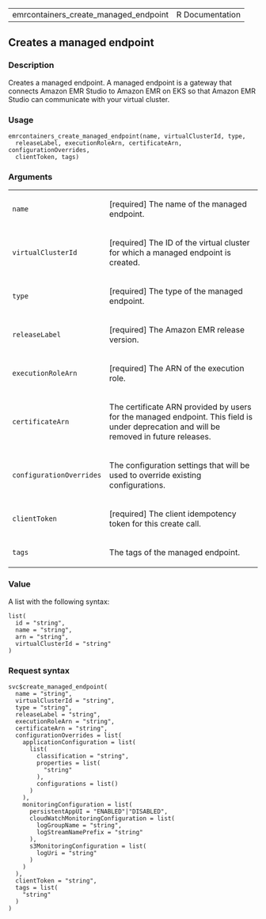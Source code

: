 <table style="width: 100%;">
<tbody>
<tr class="odd">
<td>emrcontainers_create_managed_endpoint</td>
<td style="text-align: right;">R Documentation</td>
</tr>
</tbody>
</table>

## Creates a managed endpoint

### Description

Creates a managed endpoint. A managed endpoint is a gateway that
connects Amazon EMR Studio to Amazon EMR on EKS so that Amazon EMR
Studio can communicate with your virtual cluster.

### Usage

    emrcontainers_create_managed_endpoint(name, virtualClusterId, type,
      releaseLabel, executionRoleArn, certificateArn, configurationOverrides,
      clientToken, tags)

### Arguments

<table>
<colgroup>
<col style="width: 35%" />
<col style="width: 65%" />
</colgroup>
<tbody>
<tr class="odd">
<td><code
id="emrcontainers_create_managed_endpoint_:_name">name</code></td>
<td><p>[required] The name of the managed endpoint.</p></td>
</tr>
<tr class="even">
<td><code
id="emrcontainers_create_managed_endpoint_:_virtualClusterId">virtualClusterId</code></td>
<td><p>[required] The ID of the virtual cluster for which a managed
endpoint is created.</p></td>
</tr>
<tr class="odd">
<td><code
id="emrcontainers_create_managed_endpoint_:_type">type</code></td>
<td><p>[required] The type of the managed endpoint.</p></td>
</tr>
<tr class="even">
<td><code
id="emrcontainers_create_managed_endpoint_:_releaseLabel">releaseLabel</code></td>
<td><p>[required] The Amazon EMR release version.</p></td>
</tr>
<tr class="odd">
<td><code
id="emrcontainers_create_managed_endpoint_:_executionRoleArn">executionRoleArn</code></td>
<td><p>[required] The ARN of the execution role.</p></td>
</tr>
<tr class="even">
<td><code
id="emrcontainers_create_managed_endpoint_:_certificateArn">certificateArn</code></td>
<td><p>The certificate ARN provided by users for the managed endpoint.
This field is under deprecation and will be removed in future
releases.</p></td>
</tr>
<tr class="odd">
<td><code
id="emrcontainers_create_managed_endpoint_:_configurationOverrides">configurationOverrides</code></td>
<td><p>The configuration settings that will be used to override existing
configurations.</p></td>
</tr>
<tr class="even">
<td><code
id="emrcontainers_create_managed_endpoint_:_clientToken">clientToken</code></td>
<td><p>[required] The client idempotency token for this create
call.</p></td>
</tr>
<tr class="odd">
<td><code
id="emrcontainers_create_managed_endpoint_:_tags">tags</code></td>
<td><p>The tags of the managed endpoint.</p></td>
</tr>
</tbody>
</table>

### Value

A list with the following syntax:

    list(
      id = "string",
      name = "string",
      arn = "string",
      virtualClusterId = "string"
    )

### Request syntax

    svc$create_managed_endpoint(
      name = "string",
      virtualClusterId = "string",
      type = "string",
      releaseLabel = "string",
      executionRoleArn = "string",
      certificateArn = "string",
      configurationOverrides = list(
        applicationConfiguration = list(
          list(
            classification = "string",
            properties = list(
              "string"
            ),
            configurations = list()
          )
        ),
        monitoringConfiguration = list(
          persistentAppUI = "ENABLED"|"DISABLED",
          cloudWatchMonitoringConfiguration = list(
            logGroupName = "string",
            logStreamNamePrefix = "string"
          ),
          s3MonitoringConfiguration = list(
            logUri = "string"
          )
        )
      ),
      clientToken = "string",
      tags = list(
        "string"
      )
    )
